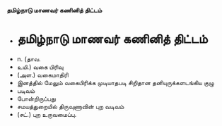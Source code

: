 **தமிழ்நாடு மாணவர் கணினித் திட்டம்**
- # தமிழ்நாடு மாணவர் கணினித் திட்டம்
- n. (தாவ.
- உயி.) வகை பிரிவு
- (அள.) வகைமாதிரி
- இனத்தில் மேலும் வகைபிரிக்க முடியாதபடி சிறிதான தனியுருக்களடங்கிய குழு
- படிவம்
- போன்றிருப்பது
- சமயத்துறையில் திருவுணாவின் புற வடிவம்
- (சட்.) புற உருவமைப்பு.

